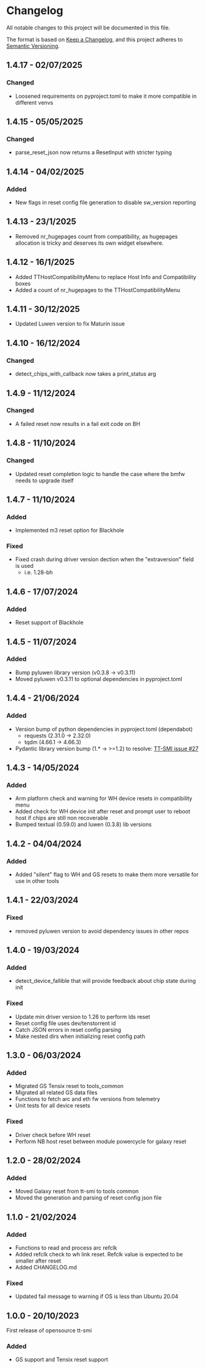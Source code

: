 # Changelog

All notable changes to this project will be documented in this file.

The format is based on [Keep a Changelog](https://keepachangelog.com/en/1.0.0/),
and this project adheres to [Semantic Versioning](https://semver.org/spec/v2.0.0.html).

## 1.4.17 - 02/07/2025

### Changed
- Loosened requirements on pyproject.toml to make it more compatible in different venvs

## 1.4.15 - 05/05/2025

### Changed
- parse\_reset\_json now returns a ResetInput with stricter typing

## 1.4.14 - 04/02/2025

### Added
- New flags in reset config file generation to disable sw\_version reporting

## 1.4.13 - 23/1/2025

- Removed nr\_hugepages count from compatibility, as hugepages allocation is tricky
  and deserves its own widget elsewhere.

## 1.4.12 - 16/1/2025

- Added TTHostCompatibilityMenu to replace Host Info and Compatibility boxes
- Added a count of nr\_hugepages to the TTHostCompatibilityMenu

## 1.4.11 - 30/12/2025

- Updated Luwen version to fix Maturin issue

## 1.4.10 - 16/12/2024

### Changed
- detect\_chips\_with\_callback now takes a print\_status arg

## 1.4.9 - 11/12/2024

### Changed
- A failed reset now results in a fail exit code on BH

## 1.4.8 - 11/10/2024

### Changed
- Updated reset completion logic to handle the case where the bmfw needs to upgrade itself

## 1.4.7 - 11/10/2024

### Added
- Implemented m3 reset option for Blackhole

### Fixed
- Fixed crash during driver version dection when the "extraversion" field is used
    - i.e. 1.28-bh

## 1.4.6 - 17/07/2024

### Added
- Reset support of Blackhole

## 1.4.5 - 11/07/2024

### Added
- Bump pyluwen library version (v0.3.8 -> v0.3.11)
- Moved pyluwen v0.3.11 to optional dependencies in pyproject.toml

## 1.4.4 - 21/06/2024

### Added
- Version bump of python dependencies in pyproject.toml (dependabot)
    - requests (2.31.0 -> 2.32.0)
    - tqdm (4.66.1 -> 4.66.3)
- Pydantic library version bump (1.* -> >=1.2) to resolve: [TT-SMI issue #27](https://github.com/tenstorrent/tt-smi/issues/27)

## 1.4.3 - 14/05/2024

### Added
- Arm platform check and warning for WH device resets in compatibility menu
- Added check for WH device init after reset and prompt user to reboot host if chips are still non recoverable
- Bumped textual (0.59.0) and luwen (0.3.8) lib versions

## 1.4.2 - 04/04/2024

### Added
- Added "silent" flag to WH and GS resets to make them more versatile for use in other tools

## 1.4.1 - 22/03/2024

### Fixed
- removed pyluwen version to avoid dependency issues in other repos

## 1.4.0 - 19/03/2024

### Added
- detect_device_fallible that will provide feedback about chip state during init

### Fixed
- Update min driver version to 1.26 to perform lds reset
- Reset config file uses dev/tenstorrent id
- Catch JSON errors in reset config parsing
- Make nested dirs when initializing reset config path

## 1.3.0 - 06/03/2024

### Added
- Migrated GS Tensix reset to tools_common
- Migrated all related GS data files
- Functions to fetch arc and eth fw versions from telemetry
- Unit tests for all device resets

### Fixed
- Driver check before WH reset
- Perform NB host reset between module powercycle for galaxy reset

## 1.2.0 - 28/02/2024

### Added
- Moved Galaxy reset from tt-smi to tools common
- Moved the generation and parsing of reset config json file

## 1.1.0 - 21/02/2024

### Added
- Functions to read and process arc refclk
- Added refclk check to wh link reset. Refclk value is expected to be smaller after reset
- Added CHANGELOG.md

### Fixed
- Updated fail message to warning if OS is less than Ubuntu 20.04


## 1.0.0 - 20/10/2023

First release of opensource tt-smi

### Added
- GS support and Tensix reset support
